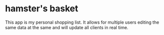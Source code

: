 # hamster's basket
This app is my personal shopping list. It allows for multiple users editing the same data at the same and will update all clients in real time.
